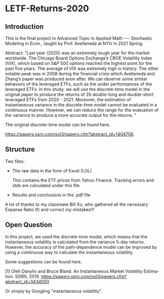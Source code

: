 # LETF-Returns-2020

## Introduction

This is the final project in Advanced Topic in Applied Math --- Stochastic Modeling in Econ., taught by Prof. Avellaneda at NYU in 2021 Spring. 

Abstract: "Last year (2020) was an extremely tough year for the market worldwide. The Chicago Board Options Exchange’s CBOE Volatility Index (VIX), which based on S&P 500 options reached the highest point for the past five years. The average of VIX was extremely high in history. The other notable peak was in 2008 during the financial crisis which Avellaneda and Zhang’s paper was produced soon after. We can observe some similar behaviors of the leveraged ETFs, such as the under performances of the leveraged ETFs. In this study, we will use the discrete-time model in the original paper to produce the returns of 20 double-long and double-short leveraged ETFs from 2020 - 2021. Moreover, the estimation of instantaneous variance in the discrete-time model cannot be evaluated in a continuous manner. However, we can reduce the range for the evaluation of the variance to produce a more accurate output for the returns.
" 

The original discrete-time model can be found here.

https://papers.ssrn.com/sol3/papers.cfm?abstract_id=1404708.



## Structure 

Two files:

- The raw data in the form of Excel (LOL)

  This contains the ETF prices from Yahoo Finance. Tracking errors and stds are calculated under this file.  

- Results and conclusions in the .pdf file

A lot of thanks to my classmate Bill Xu, who gathered all the necessary Expanse Ratio (f) and correct my mistakes!!! 

## Open Question

In this project, we used the discrete-time model, which means that the instantaneous volatility is calculated from the variance 5-day returns. However, the accuracy of the path-dependence model can be improved by using a continuous way to calculate the instantaneous volatility. 

Some suggestions can be found here. 

[1] Oleh Danyliv and Bruce Bland. An Instantaneous Market Volatility Estima- tion. SSRN, 2019. https://papers.ssrn.com/sol3/papers.cfm?abstract_id=3434093

Or simply by Googling "instantaneous volatility". 
